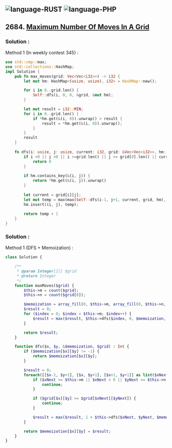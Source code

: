![language-RUST](https://img.shields.io/badge/RUST-8d4004?style=for-the-badge&logo=RUST)
![language-PHP](https://img.shields.io/badge/PHP-acb1f9?style=for-the-badge&logo=PHP)
---

## 2684. [Maximum Number Of Moves In A Grid](https://leetcode.com/problems/maximum-number-of-moves-in-a-grid)

### Solution :

Method 1 (In weekly contest 345) :
```rust
use std::cmp::max;
use std::collections::HashMap;
impl Solution {
    pub fn max_moves(grid: Vec<Vec<i32>>) -> i32 {
        let mut hm: HashMap<(usize, usize), i32> = HashMap::new();

        for i in 0..grid.len() {
            Self::dfs(i, 0, 0, &grid, &mut hm);
        }

        let mut result = i32::MIN;
        for i in 0..grid.len() {
            if *hm.get(&(i, 0)).unwrap() > result {
                result = *hm.get(&(i, 0)).unwrap();
            }
        }
        result
    }
    
    fn dfs(i: usize, j: usize, current: i32, grid: &Vec<Vec<i32>>, hm: &mut HashMap<(usize, usize), i32>) -> i32 {
        if i <0 || j <0 || i >=grid.len() || j >= grid[0].len() || current >= grid[i][j] {
            return 0
        }
        
        if hm.contains_key(&(i, j)) {
            return *hm.get(&(i, j)).unwrap()
        }
        
        let current = grid[i][j];
        let mut temp = max(max(Self::dfs(i-1, j+1, current, grid, hm), Self::dfs(i, j+1, current, grid, hm)), Self::dfs(i+1, j+1, current, grid, hm));
        hm.insert((i, j), temp);
        
        return temp + 1
    }
}
```

### Solution :

Method 1 (DFS + Memoization) :
```php
class Solution {

    /**
     * @param Integer[][] $grid
     * @return Integer
     */
    function maxMoves($grid) {
        $this->m = count($grid);
        $this->n = count($grid[0]);

        $memoization = array_fill(0, $this->m, array_fill(0, $this->n, -1));
        $result = 0;
        for ($index = 0; $index < $this->m; $index++) {
            $result = max($result, $this->dfs($index, 0, $memoization, $grid));
        }

        return $result;
    }

    function dfs($x, $y, &$memoization, $grid) : Int {
        if ($memoization[$x][$y] != -1) {
            return $memoization[$x][$y];
        }

        $result = 0;
        foreach([[$x-1, $y+1], [$x, $y+1], [$x+1, $y+1]] as list($xNext, $yNext)) {
            if ($xNext >= $this->m || $xNext < 0 || $yNext >= $this->n || $yNext < 0) {
                continue;
            }

            if ($grid[$x][$y] >= $grid[$xNext][$yNext]) {
                continue;
            }

            $result = max($result, 1 + $this->dfs($xNext, $yNext, $memoization, $grid));
        }

        return $memoization[$x][$y] = $result;
    }
}
```
